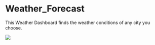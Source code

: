 # Weather_Forecast

This Weather Dashboard finds the weather conditions of any city you choose. 

<img src="./assets/img/screeb.png">